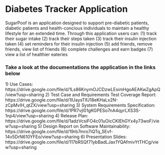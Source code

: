 <h1>Diabetes Tracker Application</h1>

SugarPoof is an application designed to support pre-diabetic patients, diabetic patients and health-concious individuals to maintain a healthy lifestyle for an extended time.
Through this application users can:
(1) track their sugar intake
(2) track their steps taken
(3) track their insulin injection taken
(4) set reminders for their insulin injection
(5) add friends, remove friends, view list of friends
(6) complete challenges and earn badges
(7) view a list of healthier eateries

<h3>Take a look at the documentations the application in the links below</h3>
1) Use Cases: https://drive.google.com/file/d/1Ls86KnymOJCDzwLEsimHgoAEAKwZgApQ/view?usp=sharing
2) Test Case and Requirements Test Coverage Report: https://drive.google.com/file/d/1lUaysTlfJ18eKHaLx2N-zCpMvIH_qtZX/view?usp=sharing
3) System Requirements Specification: https://drive.google.com/file/d/1PR7vjI01gKGPESo7nA4qyrLXS3S-1np4/view?usp=sharing
4) Release Plan: https://drive.google.com/file/d/1adzVcsiFO4c01uOicCKlEhGYx4y73woF/view?usp=sharing
5) Design Report on Software Maintainability: https://drive.google.com/file/d/19rb7mro7iQTq_5Evf-14v5DrN610YFEo/view?usp=sharing
6) Presentation Slides: https://drive.google.com/file/d/117bRSQf71ybBadLJax1YQAfmivYtTHCg/view?usp=sharing
